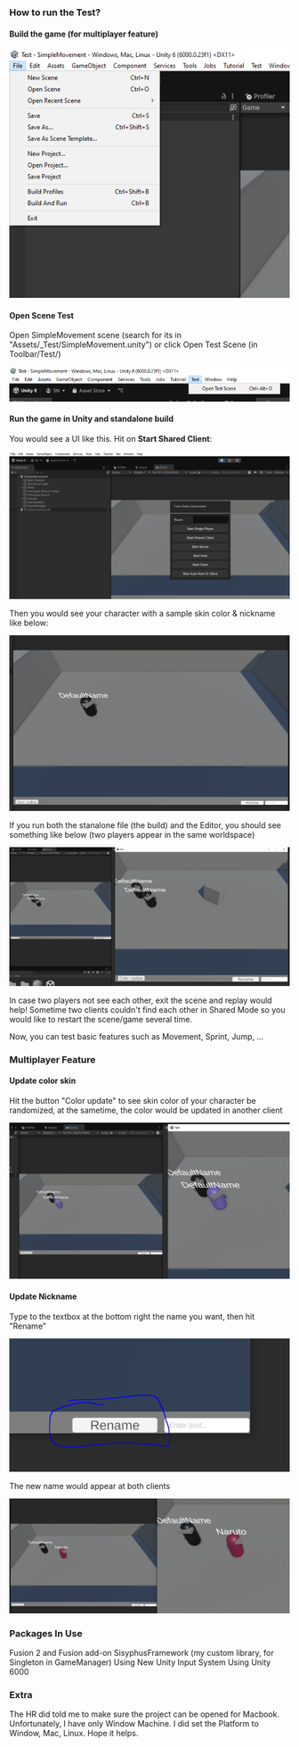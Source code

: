 ### How to run the Test?


#### Build the game (for multiplayer feature)

![alt text](image-1.png)
#### Open Scene Test
Open SimpleMovement scene (search for its in "Assets/_Test/SimpleMovement.unity") or click Open Test Scene (in Toolbar/Test/)

![alt text](image.png)

#### Run the game in Unity and standalone build

You would see a UI like this. Hit on **Start Shared Client**:

![alt text](image-2.png)

Then you would see your character with a sample skin color & nickname like below:

![alt text](image-3.png)

If you run both the stanalone file (the build) and the Editor, you should see something like below (two players appear in the same worldspace)

![alt text](image-4.png)

In case two players not see each other, exit the scene and replay would help! Sometime two clients couldn't find each other in Shared Mode so you would like to restart the scene/game several time.

Now, you can test basic features such as Movement, Sprint, Jump, ...


### Multiplayer Feature

#### Update color skin

Hit the button "Color update" to see skin color of your character be randomized, at the sametime, the color would be updated in another client

![alt text](image-5.png)


#### Update Nickname

Type to the textbox at the bottom right the name you want, then hit "Rename" 

![alt text](image-6.png)

The new name would appear at both clients

![alt text](image-7.png)


### Packages In Use
Fusion 2 and Fusion add-on
SisyphusFramework (my custom library, for Singleton in GameManager)
Using New Unity Input System
Using Unity 6000

### Extra
The HR did told me to make sure the project can be opened for Macbook. Unfortunately, I have only Window Machine. I did set the Platform to Window, Mac, Linux. Hope it helps.
